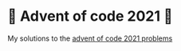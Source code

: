 # 🎄 Advent of code 2021 🎄

My solutions to the [advent of code 2021 problems](https://adventofcode.com/)
